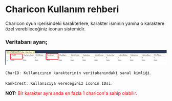 # Charicon Kullanım rehberi

Charicon oyun içerisindeki karakterlere, karakter isminin yanına o karaktere özel verebileceğiniz iconun sistemidir.

### Veritabanı ayarı;
![Add IIS Website](../images/charicondbside.png)

````csharp
CharID: Kullanıcının karakterinin veritabanındaki sanal kimliği.

RankCrest: Kullanıcıya vereceğiniz iconın IDsi.
````

**NOT:** <span style="color:red">Bir karakter aynı anda en fazla 1 charicon'a sahip olabilir.</span>